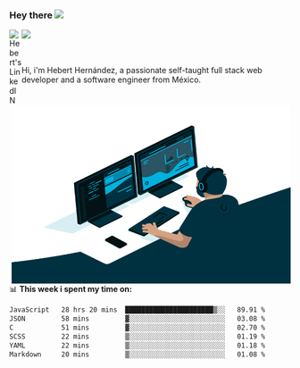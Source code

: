 ### Hey there <img src="https://media.giphy.com/media/hvRJCLFzcasrR4ia7z/giphy.gif" width="25px">
<a href="https://www.linkedin.com/in/evertcode/" target="_blank">
  <img align="left" alt="Hebert's LinkedIN" width="22px" src="https://raw.githubusercontent.com/peterthehan/peterthehan/master/assets/linkedin.svg" />
</a>

![](https://visitor-badge.glitch.me/badge?page_id=evertcode.evertcode)

<br />

Hi, i'm Hebert Hernández, a passionate self-taught full stack web developer and a software engineer from México.

<img align="right" alt="GIF" src="https://github.com/evertcode/evertcode/blob/master/code.gif?raw=true" width="500" height="320" />

📊 **This week i spent my time on:**

<!--START_SECTION:waka-->

```text
JavaScript   28 hrs 20 mins  ██████████████████████▒░░   89.91 %
JSON         58 mins         ▓░░░░░░░░░░░░░░░░░░░░░░░░   03.08 %
C            51 mins         ▓░░░░░░░░░░░░░░░░░░░░░░░░   02.70 %
SCSS         22 mins         ▒░░░░░░░░░░░░░░░░░░░░░░░░   01.19 %
YAML         22 mins         ▒░░░░░░░░░░░░░░░░░░░░░░░░   01.18 %
Markdown     20 mins         ▒░░░░░░░░░░░░░░░░░░░░░░░░   01.08 %
```

<!--END_SECTION:waka-->

